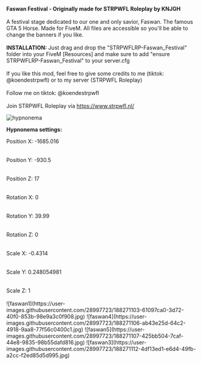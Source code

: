 <b>Faswan Festival - Originally made for STRPWFL Roleplay by KNJGH</b>
<br></br>
A festival stage dedicated to our one and only savior, Faswan. The famous GTA 5 Horse. Made for FiveM.
All files are accessible so you'll be able to change the banners if you like. 
</br></br>
<b>INSTALLATION:</b>
Just drag and drop the "STRPWFLRP-Faswan_Festival" folder into your FiveM [Resources] and make sure to add "ensure STRPWFLRP-Faswan_Festival" to your server.cfg
<br></br>
If you like this mod, feel free to give some credits to me (tiktok: @koendestrpwfl) or to my server (STRPWFL Roleplay)
<br></br>
Follow me on tiktok: @koendestrpwfl
<br></br>
Join STRPWFL Roleplay via https://www.strpwfl.nl/

![hypnonema](https://user-images.githubusercontent.com/28997723/188271099-491ad8b2-d366-43a9-bd6a-05a404a53c3e.jpg)

<b>Hypnonema settings:</b>
<table>Position X: -1685.016
<table>Position Y: -930.5
<table>Position Z: 17

<table>Rotation X: 0
<table>Rotation Y: 39.99
<table>Rotation Z: 0

<table>Scale X: -0.4314
<table>Scale Y: 0.248054981
<table>Scale Z: 1
<br></br>
![faswan1](https://user-images.githubusercontent.com/28997723/188271103-61097ca0-3d72-40f0-853b-98e9a3c0f908.jpg)
![faswan4](https://user-images.githubusercontent.com/28997723/188271106-ab43e25d-64c2-4918-9aa8-77f56c0400c1.jpg)
![faswan5](https://user-images.githubusercontent.com/28997723/188271107-425bb504-7caf-44e8-9835-98b55dafd816.jpg)
![faswan3](https://user-images.githubusercontent.com/28997723/188271112-4df13ed1-e6d4-49fb-a2cc-f2ed85d5d995.jpg)
